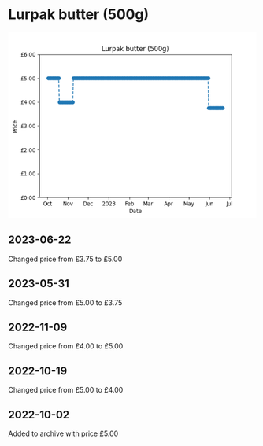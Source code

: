 # Lurpak butter (500g)
![](charts/product-13175011.png)
## 2023-06-22
Changed price from £3.75 to £5.00
## 2023-05-31
Changed price from £5.00 to £3.75
## 2022-11-09
Changed price from £4.00 to £5.00
## 2022-10-19
Changed price from £5.00 to £4.00
## 2022-10-02
Added to archive with price £5.00